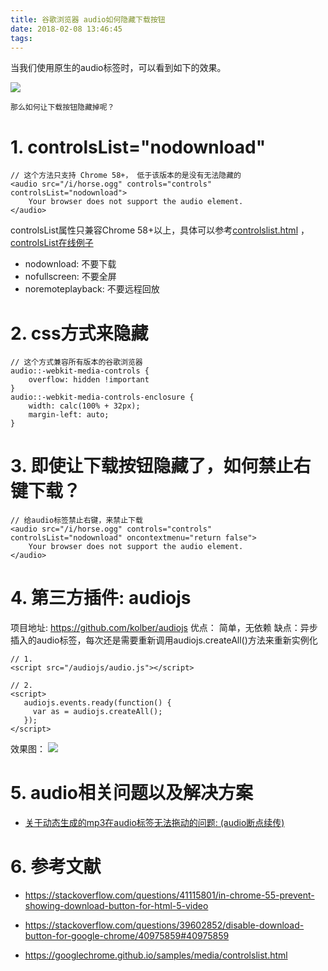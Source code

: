 ```yaml
---
title: 谷歌浏览器 audio如何隐藏下载按钮
date: 2018-02-08 13:46:45
tags:
---
```


当我们使用原生的audio标签时，可以看到如下的效果。

![](https://wdd-images.oss-cn-shanghai.aliyuncs.com/20180208134739_FKSyw4_Screenshot.jpeg)

`那么如何让下载按钮隐藏掉呢？`

# 1. controlsList="nodownload"

```
// 这个方法只支持 Chrome 58+， 低于该版本的是没有无法隐藏的
<audio src="/i/horse.ogg" controls="controls" controlsList="nodownload">
    Your browser does not support the audio element.
</audio>
```

controlsList属性只兼容Chrome 58+以上，具体可以参考[controlslist.html](https://github.com/googlechrome/samples/blob/gh-pages/media/controlslist.html) ，[controlsList在线例子](https://googlechrome.github.io/samples/media/controlslist.html)
- nodownload: 不要下载
- nofullscreen: 不要全屏
- noremoteplayback: 不要远程回放

# 2. css方式来隐藏
```
// 这个方式兼容所有版本的谷歌浏览器
audio::-webkit-media-controls {
    overflow: hidden !important
}
audio::-webkit-media-controls-enclosure {
    width: calc(100% + 32px);
    margin-left: auto;
}
```

# 3. 即使让下载按钮隐藏了，如何禁止右键下载？
```
// 给audio标签禁止右键，来禁止下载
<audio src="/i/horse.ogg" controls="controls" controlsList="nodownload" oncontextmenu="return false">
    Your browser does not support the audio element.
</audio>
```

# 4. 第三方插件: audiojs
项目地址: https://github.com/kolber/audiojs
优点： 简单，无依赖
缺点：异步插入的audio标签，每次还是需要重新调用audiojs.createAll()方法来重新实例化

```
// 1.
<script src="/audiojs/audio.js"></script>

// 2.
<script>
   audiojs.events.ready(function() {
     var as = audiojs.createAll();
   });
</script>
```
效果图：
![](https://wdd-images.oss-cn-shanghai.aliyuncs.com/20180208134755_pPAs8b_Screenshot.jpeg)


# 5. audio相关问题以及解决方案
- [关于动态生成的mp3在audio标签无法拖动的问题: (audio断点续传)](https://wenjs.me/p/about-mp3progress-on-audio)


# 6. 参考文献
- https://stackoverflow.com/questions/41115801/in-chrome-55-prevent-showing-download-button-for-html-5-video
- https://stackoverflow.com/questions/39602852/disable-download-button-for-google-chrome/40975859#40975859
- https://googlechrome.github.io/samples/media/controlslist.html

  [1]: /img/bVO1bS
  [2]: /img/bVO1c5